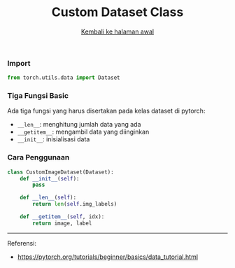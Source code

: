 <div align = "center">

# Custom Dataset Class
[Kembali ke halaman awal](cheatsheet.md)
</div>

<br>

### **Import**
```python
from torch.utils.data import Dataset
```

### **Tiga Fungsi Basic**
Ada tiga fungsi yang harus disertakan pada kelas dataset di pytorch:
- `__len__`: menghitung jumlah data yang ada
- `__getitem__`: mengambil data yang diinginkan
- `__init__`: inisialisasi data

### **Cara Penggunaan**

```python
class CustomImageDataset(Dataset):
    def __init__(self):
        pass

    def __len__(self):
        return len(self.img_labels)

    def __getitem__(self, idx):
        return image, label
```

---
Referensi:
- https://pytorch.org/tutorials/beginner/basics/data_tutorial.html